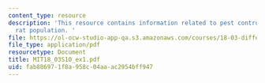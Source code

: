 ```yaml
---
content_type: resource
description: 'This resource contains information related to pest control service and
  rat population. '
file: https://ol-ocw-studio-app-qa.s3.amazonaws.com/courses/18-03-differential-equations-spring-2010/fab886971f8a958c04aaac2954bff947_MIT18_03S10_ex1.pdf
file_type: application/pdf
resourcetype: Document
title: MIT18_03S10_ex1.pdf
uid: fab88697-1f8a-958c-04aa-ac2954bff947
---
```

